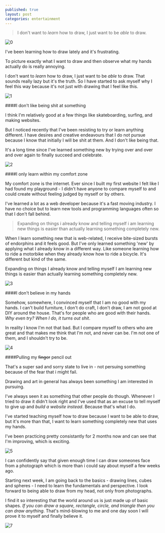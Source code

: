 ```yaml
---
published: true
layout: post
categories: entertainment
---
```




> I don't want to _learn_ how to draw, I just want to be _able_ to draw.

![0](https://cloud.githubusercontent.com/assets/1730420/8713503/a8b4426a-2bac-11e5-9873-366087d61cbd.jpg)

I've been learning how to draw lately and it's frustrating.

To picture exactly what I want to draw and then observe what my hands actually do is really annoying.

I don't want to _learn_ how to draw, I just want to be _able_ to draw. That sounds really lazy but it's the truth. So I have started to ask myself why I feel this way because it's not just with drawing that I feel like this.

![1](https://cloud.githubusercontent.com/assets/1730420/8713227/e49943be-2ba9-11e5-9d9d-cb5b10290ebe.jpg)

####I don't like being shit at something

I think I'm relatively good at a few things like skateboarding, surfing, and making websites.

But I noticed recently that I've been resisting to try or learn anything different. I have desires and creative endeavours that I do not pursue because I know that initially I will be shit at them. And I don't like being that.

It's a long time since I've learned something new by trying over and over and over again to finally succeed and celebrate.


![2](https://cloud.githubusercontent.com/assets/1730420/8713228/e4c237ba-2ba9-11e5-8d68-691139c83b15.jpg)

####I only learn within my comfort zone

My comfort zone is the internet. Ever since I built my first website I felt like I had found my playground - I didn't have anyone to compare myself to and could create without feeling judged by myself or by others.

I've learned a lot as a web developer because it's a fast moving industry. I have no choice but to learn new tools and programming languages often so that I don't fall behind.

> Expanding on things i already know and telling myself i am learning new things is easier than actually learning something completely new.

When I learn something new that is web-related, I receive bite-sized bursts of endorphins and it feels good. But I've only learned something 'new' by applying what I already know in a different way. Like someone learning how to ride a motorbike when they already know how to ride a bicycle. It's different but kind of the same.

Expanding on things I already know and telling myself I am learning new things is easier than actually learning something completely new.

![3](https://cloud.githubusercontent.com/assets/1730420/8713229/e4e39158-2ba9-11e5-840a-1719cc96a2ef.jpg)

####I don't believe in my hands

Somehow, somewhere, I convinced myself that I am no good with my hands. I can't build furniture, I don't do craft, I don't draw, I am not good at DIY around the house. That's for people who are good with their hands. _Why even try? When I do, it turns out shit_.

In reality I know I'm not that bad. But I compare myself to others who are great and that makes me think that I'm not, and never can be. I'm not one of them, and I shouldn't try to be.

![4](https://cloud.githubusercontent.com/assets/1730420/8713232/e4e660f4-2ba9-11e5-9a4d-a3d40a5c4d99.jpg)

####Pulling my ~~finger~~ pencil out

That's a super sad and sorry state to live in - not persuing something because of the fear that i might fail.

Drawing and art in general has always been something I am interested in pursuing.

I've always seen it as something that other people do though. Whenever I tried to draw it didn't look right and I've used that as an excuse to tell myself to give up and _build a website instead_. Because that's what I do.

I've started teaching myself how to draw because I want to be able to draw, but it's more than that, I want to learn something completely new that uses my hands.

I've been practicing pretty consistantly for 2 months now and can see that I'm improving, which is exciting.

![5](https://cloud.githubusercontent.com/assets/1730420/8713233/e4e69114-2ba9-11e5-90e8-ef9502da5c3b.jpg)

I can confidently say that given enough time I can draw someones face from a photograph which is more than i could say about myself a few weeks ago.

Starting next week, I am going back to the basics - drawing lines, cubes and spheres - I need to learn the fundamentals and perspective. I look forward to being able to draw from my head, not only from photographs.

I find it so interesting that the world around us is just made up of basic shapes. _If you can draw a square, rectangle, circle, and triangle then you can draw anything_. That's mind-blowing to me and one day soon I will prove it to myself and finally believe it.

![7](https://cloud.githubusercontent.com/assets/1730420/8713231/e4e5ca18-2ba9-11e5-8add-d3f1049bb842.jpg)
